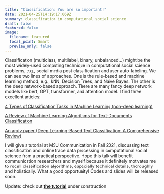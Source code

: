 ```yaml
---
title: "Classification: You are so important!"
date: 2021-04-25T14:19:17.069Z
summary: classification in computational social science
draft: false
featured: false
image:
  filename: featured
  focal_point: Smart
  preview_only: false
---
```

Classification (multiclass, multilabel, binary, unbalanced...) might be the most widely-used computing technique in computational social science problems, e.g., social media post classification and user auto-labeling. We can see two lines of approaches. One is the rule-based and machine learning method, e.g., kNN, Decision Trees, and Naive Bayes. The other is the deep network-based approach. There are many fancy deep network models like bert, GPT, transformer, and attention model. I find three excellent articles: 

[4 Types of Classification Tasks in Machine Learning (non-deep learning)](https://machinelearningmastery.com/types-of-classification-in-machine-learning/)

[A Review of Machine Learning Algorithms for Text-Documents Classification](http://www.jait.us/uploadfile/2014/1223/20141223050800532.pdf)

[An arxiv paper (Deep Learning-Based Text Classification: A Comprehensive Review)](https://arxiv.org/pdf/2004.03705.pdf)

I will give a tutorial at MSU Communication in Fall 2021, discussing text classification and online trace data processing in computational social science from a practical perspective. Hope this talk will benefit communication researchers and myself because it definitely motivates me to recall classification algorithms, especially technical details, thoroughly and holistically. What a good opportunity! Codes and slides will be released soon.



Update: check out **[the tutorial](https://github.com/hlbao/classification_in_CSS)** under construction